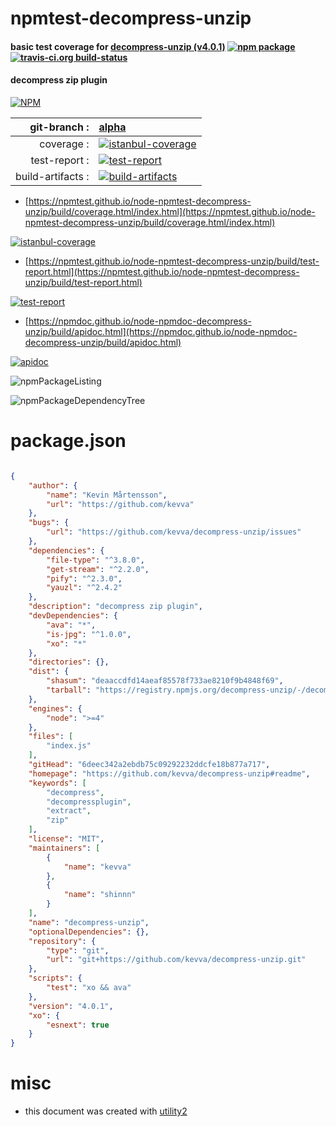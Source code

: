 # npmtest-decompress-unzip

#### basic test coverage for  [decompress-unzip (v4.0.1)](https://github.com/kevva/decompress-unzip#readme)  [![npm package](https://img.shields.io/npm/v/npmtest-decompress-unzip.svg?style=flat-square)](https://www.npmjs.org/package/npmtest-decompress-unzip) [![travis-ci.org build-status](https://api.travis-ci.org/npmtest/node-npmtest-decompress-unzip.svg)](https://travis-ci.org/npmtest/node-npmtest-decompress-unzip)

#### decompress zip plugin

[![NPM](https://nodei.co/npm/decompress-unzip.png?downloads=true&downloadRank=true&stars=true)](https://www.npmjs.com/package/decompress-unzip)

| git-branch : | [alpha](https://github.com/npmtest/node-npmtest-decompress-unzip/tree/alpha)|
|--:|:--|
| coverage : | [![istanbul-coverage](https://npmtest.github.io/node-npmtest-decompress-unzip/build/coverage.badge.svg)](https://npmtest.github.io/node-npmtest-decompress-unzip/build/coverage.html/index.html)|
| test-report : | [![test-report](https://npmtest.github.io/node-npmtest-decompress-unzip/build/test-report.badge.svg)](https://npmtest.github.io/node-npmtest-decompress-unzip/build/test-report.html)|
| build-artifacts : | [![build-artifacts](https://npmtest.github.io/node-npmtest-decompress-unzip/glyphicons_144_folder_open.png)](https://github.com/npmtest/node-npmtest-decompress-unzip/tree/gh-pages/build)|

- [https://npmtest.github.io/node-npmtest-decompress-unzip/build/coverage.html/index.html](https://npmtest.github.io/node-npmtest-decompress-unzip/build/coverage.html/index.html)

[![istanbul-coverage](https://npmtest.github.io/node-npmtest-decompress-unzip/build/screenCapture.buildCi.browser.%252Ftmp%252Fbuild%252Fcoverage.lib.html.png)](https://npmtest.github.io/node-npmtest-decompress-unzip/build/coverage.html/index.html)

- [https://npmtest.github.io/node-npmtest-decompress-unzip/build/test-report.html](https://npmtest.github.io/node-npmtest-decompress-unzip/build/test-report.html)

[![test-report](https://npmtest.github.io/node-npmtest-decompress-unzip/build/screenCapture.buildCi.browser.%252Ftmp%252Fbuild%252Ftest-report.html.png)](https://npmtest.github.io/node-npmtest-decompress-unzip/build/test-report.html)

- [https://npmdoc.github.io/node-npmdoc-decompress-unzip/build/apidoc.html](https://npmdoc.github.io/node-npmdoc-decompress-unzip/build/apidoc.html)

[![apidoc](https://npmdoc.github.io/node-npmdoc-decompress-unzip/build/screenCapture.buildCi.browser.%252Ftmp%252Fbuild%252Fapidoc.html.png)](https://npmdoc.github.io/node-npmdoc-decompress-unzip/build/apidoc.html)

![npmPackageListing](https://npmtest.github.io/node-npmtest-decompress-unzip/build/screenCapture.npmPackageListing.svg)

![npmPackageDependencyTree](https://npmtest.github.io/node-npmtest-decompress-unzip/build/screenCapture.npmPackageDependencyTree.svg)



# package.json

```json

{
    "author": {
        "name": "Kevin Mårtensson",
        "url": "https://github.com/kevva"
    },
    "bugs": {
        "url": "https://github.com/kevva/decompress-unzip/issues"
    },
    "dependencies": {
        "file-type": "^3.8.0",
        "get-stream": "^2.2.0",
        "pify": "^2.3.0",
        "yauzl": "^2.4.2"
    },
    "description": "decompress zip plugin",
    "devDependencies": {
        "ava": "*",
        "is-jpg": "^1.0.0",
        "xo": "*"
    },
    "directories": {},
    "dist": {
        "shasum": "deaaccdfd14aeaf85578f733ae8210f9b4848f69",
        "tarball": "https://registry.npmjs.org/decompress-unzip/-/decompress-unzip-4.0.1.tgz"
    },
    "engines": {
        "node": ">=4"
    },
    "files": [
        "index.js"
    ],
    "gitHead": "6deec342a2ebdb75c09292232ddcfe18b877a717",
    "homepage": "https://github.com/kevva/decompress-unzip#readme",
    "keywords": [
        "decompress",
        "decompressplugin",
        "extract",
        "zip"
    ],
    "license": "MIT",
    "maintainers": [
        {
            "name": "kevva"
        },
        {
            "name": "shinnn"
        }
    ],
    "name": "decompress-unzip",
    "optionalDependencies": {},
    "repository": {
        "type": "git",
        "url": "git+https://github.com/kevva/decompress-unzip.git"
    },
    "scripts": {
        "test": "xo && ava"
    },
    "version": "4.0.1",
    "xo": {
        "esnext": true
    }
}
```



# misc
- this document was created with [utility2](https://github.com/kaizhu256/node-utility2)
